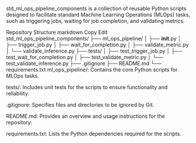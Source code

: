 std_ml_ops_pipeline_components is a collection of reusable Python scripts designed to facilitate standard Machine Learning Operations (MLOps) tasks, such as triggering jobs, waiting for job completion, and validating metrics.

Repository Structure
markdown
Copy
Edit
std_ml_ops_pipeline_components/
├── ml_ops_pipeline/
│   ├── __init__.py
│   ├── trigger_job.py
│   ├── wait_for_completion.py
│   ├── validate_metric.py
│   └── validate_inference.py
├── tests/
│   ├── test_trigger_job.py
│   ├── test_wait_for_completion.py
│   ├── test_validate_metric.py
│   └── test_validate_inference.py
├── .gitignore
├── README.md
└── requirements.txt
ml_ops_pipeline/: Contains the core Python scripts for MLOps tasks.

tests/: Includes unit tests for the scripts to ensure functionality and reliability.

.gitignore: Specifies files and directories to be ignored by Git.

README.md: Provides an overview and usage instructions for the repository.

requirements.txt: Lists the Python dependencies required for the scripts.